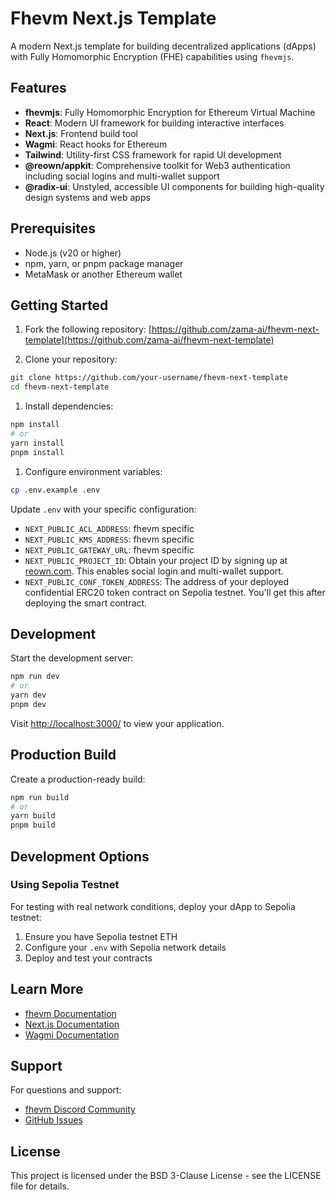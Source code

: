 # Fhevm Next.js Template

A modern Next.js template for building decentralized applications (dApps) with Fully Homomorphic Encryption (FHE) capabilities using `fhevmjs`.

## Features

- **fhevmjs**: Fully Homomorphic Encryption for Ethereum Virtual Machine
- **React**: Modern UI framework for building interactive interfaces
- **Next.js**: Frontend build tool
- **Wagmi**: React hooks for Ethereum
- **Tailwind**: Utility-first CSS framework for rapid UI development
- **@reown/appkit**: Comprehensive toolkit for Web3 authentication including social logins and multi-wallet support
- **@radix-ui**: Unstyled, accessible UI components for building high-quality design systems and web apps

## Prerequisites

- Node.js (v20 or higher)
- npm, yarn, or pnpm package manager
- MetaMask or another Ethereum wallet

## Getting Started

1. Fork the following repository:
   [https://github.com/zama-ai/fhevm-next-template](https://github.com/zama-ai/fhevm-next-template)

2. Clone your repository:

```bash
git clone https://github.com/your-username/fhevm-next-template
cd fhevm-next-template
```

1. Install dependencies:

```bash
npm install
# or
yarn install
pnpm install
```

1. Configure environment variables:

```bash
cp .env.example .env
```

Update `.env` with your specific configuration:

- `NEXT_PUBLIC_ACL_ADDRESS`: fhevm specific
- `NEXT_PUBLIC_KMS_ADDRESS`: fhevm specific
- `NEXT_PUBLIC_GATEWAY_URL`: fhevm specific
- `NEXT_PUBLIC_PROJECT_ID`: Obtain your project ID by signing up at [reown.com](https://reown.com/). This enables social login and multi-wallet support.
- `NEXT_PUBLIC_CONF_TOKEN_ADDRESS`: The address of your deployed confidential ERC20 token contract on Sepolia testnet. You'll get this after deploying the smart contract.

## Development

Start the development server:

```bash
npm run dev
# or
yarn dev
pnpm dev
```

Visit [http://localhost:3000/](http://localhost:3000/) to view your application.

## Production Build

Create a production-ready build:

```bash
npm run build
# or
yarn build
pnpm build
```

## Development Options

### Using Sepolia Testnet

For testing with real network conditions, deploy your dApp to Sepolia testnet:

1. Ensure you have Sepolia testnet ETH
2. Configure your `.env` with Sepolia network details
3. Deploy and test your contracts

## Learn More

- [fhevm Documentation](https://docs.zama.ai/fhevm)
- [Next.js Documentation](https://nextjs.org/)
- [Wagmi Documentation](https://wagmi.sh/)

## Support

For questions and support:

- [fhevm Discord Community](https://discord.gg/zamaai)
- [GitHub Issues](https://github.com/zama-ai/fhevm-next-template/issues)

## License

This project is licensed under the BSD 3-Clause License - see the LICENSE file for details.
